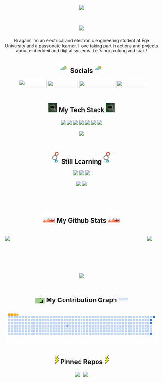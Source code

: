 <div align="center">

 <img align="center" src="images/banner.gif" width="%100" height="auto">
 
 <h1> <img align="center" src="https://readme-typing-svg.demolab.com/?lines=Welcome+to+my+profile,+user!;It's+your+friendly+embedded+systems+enthusiast.;Calm+down,+it's+automated.;Just,+scroll+down+for+more+information.;And+don't+forget+to+follow+me+for+future.+Thanks!&center=true&vCenter=true&duration=5700&size=45&width=2000&heigh=60&ont=Fira+Code+Bold"></h1>
 
 <p>Hi again! I'm an electrical and electronic engineering student at Ege University and a passionate learner. I love taking part in actions and projects about embedded and digital systems. Let's not prolong and start! </p>

<h2><img src="https://github.com/EfeVaroll/EfeVaroll/blob/main/images/social.gif" width="40" height="35">Socials<img class="image" src="https://github.com/EfeVaroll/EfeVaroll/blob/main/images/social.gif" width="40" height="35"></h2>

 <a href="https://github.com/EfeVaroll">
  <img width="90" height="28" src="https://img.shields.io/badge/GitHub-100000?style=for-the-badge&logo=github&logoColor=white"></a>   
 <a href="https://www.linkedin.com/in/efevarolbedelcigil/">
  <img width="100" height="25" src="https://img.shields.io/badge/LinkedIn-0077B5?style=for-the-badge&logo=linkedin&logoColor=white"></a> 
 <a href="https://stackoverflow.com/users/13841571/efe-varol">   
  <img width="120" height="25" src="https://img.shields.io/badge/-Stackoverflow-FE7A16?style=for-the-badge&logo=stack-overflow&logoColor=white"></a>
 <a href="mailto:efebedelcigil@gmail.com">   
  <img width="90" height="25" src="https://img.shields.io/badge/Gmail-D14836?style=for-the-badge&logo=gmail&logoColor=white"></a> <br></br>

<h2><img  src="https://github.com/EfeVaroll/EfeVaroll/blob/main/images/stack.gif" width="30" height="30">   My Tech Stack   <img src="https://github.com/EfeVaroll/EfeVaroll/blob/mainimages//stack.gif" width="30" height="30"></p></h2>

<img src="https://img.shields.io/badge/Windows-0078D6?style=for-the-badge&logo=windows&logoColor=white">
<img src="https://img.shields.io/badge/Linux-FCC624?style=for-the-badge&logo=linux&logoColor=black">
<img src="https://img.shields.io/badge/php-%23777BB4.svg?style=for-the-badge&logo=php&logoColor=white">
<img src="https://img.shields.io/badge/html5-%23E34F26.svg?style=for-the-badge&logo=html5&logoColor=white">
<img src="https://img.shields.io/badge/css3-%231572B6.svg?style=for-the-badge&logo=css3&logoColor=white">
<img src="https://img.shields.io/badge/c-%2300599C.svg?style=for-the-badge&logo=c&logoColor=white">   
<img src="https://img.shields.io/badge/c++-%2300599C.svg?style=for-the-badge&logo=c%2B%2B&logoColor=white">
<br></br>

<img src="https://img.shields.io/badge/PCB Design-purple?style=for-the-badge">
<br></br>

<h2><img src="https://github.com/EfeVaroll/EfeVaroll/blob/main/images/gears.gif" width="35" height="42">Still Learning<img src="https://github.com/EfeVaroll/EfeVaroll/blob/main/images/gears.gif" width="35" height="42"></h2>

<img src="https://img.shields.io/badge/Assembly-007AAC?style=for-the-badge&logo=assemblyscript&logoColor=white">
<img src="https://img.shields.io/badge/VHDL-8A2BE2?style=for-the-badge">
<img src="https://img.shields.io/badge/python-3670A0?style=for-the-badge&logo=python&logoColor=ffdd54">
<br></br>
<img src="https://img.shields.io/badge/STM32-blue?style=for-the-badge">
<img src="https://img.shields.io/badge/Embedded Systems-green?style=for-the-badge">




<br></br>

<h2> <p><img src="https://github.com/EfeVaroll/EfeVaroll/blob/main/images/chart.gif" width="40" height="40">   My Github Stats   <img src="https://github.com/EfeVaroll/EfeVaroll/blob/main/images/chart.gif" width="40" height="40"></p></h2><br>

<div class="stats" align="center">
<img class="stats" align="left" width="450" src="https://github-readme-stats.vercel.app/api?username=EfeVaroll&theme=github_dark&show_icons=true">
 <img class="stats" src="https://github-readme-stats.vercel.app/api/top-langs/?username=EfeVaroll&theme=github_dark&layout=donut&langs_count=8">
 </div>
 <br></br><br></br><br></br>

<img align="center" src="https://komarev.com/ghpvc/?username=EfeVaroll">

<br><div>
<h2><p><img align="center" src="https://github.com/EfeVaroll/EfeVaroll/blob/main/images/snake.gif" width="30" height="19">   My Contribution Graph   <img src="https://github.com/EfeVaroll/EfeVaroll/blob/output/github-contribution-grid-snake.gif" width="30" height="19"></p></h2>
<img align="center" src="https://github.com/EfeVaroll/EfeVaroll/blob/output/github-contribution-grid-snake.gif"><br>

<h2><img src="https://github.com/EfeVaroll/EfeVaroll/blob/main/images/bolt.gif" width="15" height="30">   Pinned Repos   <img src="https://github.com/EfeVaroll/EfeVaroll/blob/main/images/bolt.gif" width="15" height="30"><p></p></h2>

<img src="https://github-readme-stats.vercel.app/api/pin/?username=EfeVaroll&repo=single-cycle-computer&theme=github_dark&show_owner=true">&nbsp;&nbsp; 
<img src="https://github-readme-stats.vercel.app/api/pin/?username=EfeVaroll&repo=assembly-full-adder&theme=github_dark&show_owner=true">

</div>
</div>
</div>
